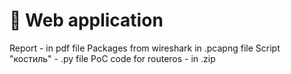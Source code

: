 # 🍩 Web application

Report - in pdf file
Packages from wireshark in .pcapng file
Script "костиль" - .py file
PoC code for routeros - in .zip